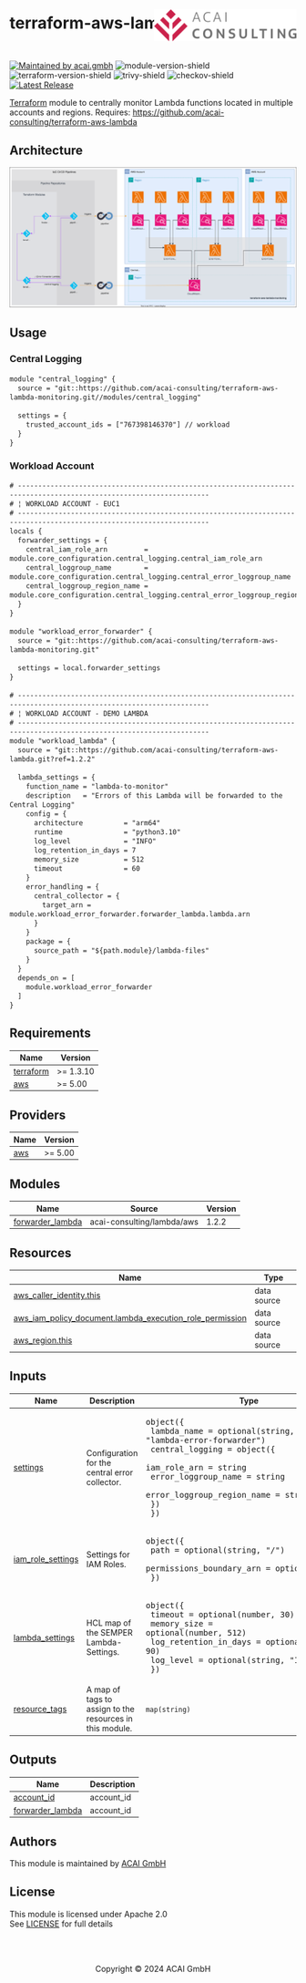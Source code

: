 # terraform-aws-lambda-monitoring

<!-- LOGO -->
<div style="text-align: right; margin-top: -60px;">
<a href="https://acai.gmbh">
  <img src="https://github.com/acai-consulting/acai.public/raw/main/logo/logo_github_readme.png" alt="acai logo" title="ACAI"  width="250" /></a>
</div>
</br>

<!-- SHIELDS -->
[![Maintained by acai.gmbh][acai-shield]][acai-url]
![module-version-shield]
![terraform-version-shield]
![trivy-shield]
![checkov-shield]
[![Latest Release][release-shield]][release-url]

<!-- DESCRIPTION -->
[Terraform][terraform-url] module to centrally monitor Lambda functions located in multiple accounts and regions.
Requires: https://github.com/acai-consulting/terraform-aws-lambda

<!-- ARCHITECTURE -->
## Architecture
![architecture](https://raw.githubusercontent.com/acai-consulting/terraform-aws-lambda-monitoring/main/docs/terraform-aws-lambda-monitoring.svg)

<!-- USAGE -->
## Usage

### Central Logging
```hcl
module "central_logging" {
  source = "git::https://github.com/acai-consulting/terraform-aws-lambda-monitoring.git//modules/central_logging"

  settings = {
    trusted_account_ids = ["767398146370"] // workload
  }
}
```

### Workload Account
```hcl
# ---------------------------------------------------------------------------------------------------------------------
# ¦ WORKLOAD ACCOUNT - EUC1
# ---------------------------------------------------------------------------------------------------------------------
locals {
  forwarder_settings = {
    central_iam_role_arn         = module.core_configuration.central_logging.central_iam_role_arn
    central_loggroup_name        = module.core_configuration.central_logging.central_error_loggroup_name
    central_loggroup_region_name = module.core_configuration.central_logging.central_error_loggroup_region_name
  }
}

module "workload_error_forwarder" {
  source = "git::https://github.com/acai-consulting/terraform-aws-lambda-monitoring.git"

  settings = local.forwarder_settings
}

# ---------------------------------------------------------------------------------------------------------------------
# ¦ WORKLOAD ACCOUNT - DEMO LAMBDA
# ---------------------------------------------------------------------------------------------------------------------
module "workload_lambda" {
  source = "git::https://github.com/acai-consulting/terraform-aws-lambda.git?ref=1.2.2"

  lambda_settings = {
    function_name = "lambda-to-monitor"
    description   = "Errors of this Lambda will be forwarded to the Central Logging"
    config = {
      architecture          = "arm64"
      runtime               = "python3.10"
      log_level             = "INFO"
      log_retention_in_days = 7
      memory_size           = 512
      timeout               = 60
    }
    error_handling = {
      central_collector = {
        target_arn = module.workload_error_forwarder.forwarder_lambda.lambda.arn
      }
    }
    package = {
      source_path = "${path.module}/lambda-files"
    }
  }
  depends_on = [
    module.workload_error_forwarder
  ]
}
```

<!-- BEGIN_TF_DOCS -->
## Requirements

| Name | Version |
|------|---------|
| <a name="requirement_terraform"></a> [terraform](#requirement\_terraform) | >= 1.3.10 |
| <a name="requirement_aws"></a> [aws](#requirement\_aws) | >= 5.00 |

## Providers

| Name | Version |
|------|---------|
| <a name="provider_aws"></a> [aws](#provider\_aws) | >= 5.00 |

## Modules

| Name | Source | Version |
|------|--------|---------|
| <a name="module_forwarder_lambda"></a> [forwarder\_lambda](#module\_forwarder\_lambda) | acai-consulting/lambda/aws | 1.2.2 |

## Resources

| Name | Type |
|------|------|
| [aws_caller_identity.this](https://registry.terraform.io/providers/hashicorp/aws/latest/docs/data-sources/caller_identity) | data source |
| [aws_iam_policy_document.lambda_execution_role_permission](https://registry.terraform.io/providers/hashicorp/aws/latest/docs/data-sources/iam_policy_document) | data source |
| [aws_region.this](https://registry.terraform.io/providers/hashicorp/aws/latest/docs/data-sources/region) | data source |

## Inputs

| Name | Description | Type | Default | Required |
|------|-------------|------|---------|:--------:|
| <a name="input_settings"></a> [settings](#input\_settings) | Configuration for the central error collector. | <pre>object({<br>    lambda_name = optional(string, "lambda-error-forwarder")<br>    central_logging = object({<br>      iam_role_arn               = string<br>      error_loggroup_name        = string<br>      error_loggroup_region_name = string<br>    })<br>  })</pre> | n/a | yes |
| <a name="input_iam_role_settings"></a> [iam\_role\_settings](#input\_iam\_role\_settings) | Settings for IAM Roles. | <pre>object({<br>    path                     = optional(string, "/")<br>    permissions_boundary_arn = optional(string)<br>  })</pre> | <pre>{<br>  "path": "/",<br>  "permissions_boundary_arn": null<br>}</pre> | no |
| <a name="input_lambda_settings"></a> [lambda\_settings](#input\_lambda\_settings) | HCL map of the SEMPER Lambda-Settings. | <pre>object({<br>    timeout               = optional(number, 30)<br>    memory_size           = optional(number, 512)<br>    log_retention_in_days = optional(number, 90)<br>    log_level             = optional(string, "INFO")<br>  })</pre> | <pre>{<br>  "log_level": "INFO",<br>  "log_retention_in_days": 90,<br>  "memory_size": 512,<br>  "timeout": 60<br>}</pre> | no |
| <a name="input_resource_tags"></a> [resource\_tags](#input\_resource\_tags) | A map of tags to assign to the resources in this module. | `map(string)` | `{}` | no |

## Outputs

| Name | Description |
|------|-------------|
| <a name="output_account_id"></a> [account\_id](#output\_account\_id) | account\_id |
| <a name="output_forwarder_lambda"></a> [forwarder\_lambda](#output\_forwarder\_lambda) | account\_id |
<!-- END_TF_DOCS -->

<!-- AUTHORS -->
## Authors

This module is maintained by [ACAI GmbH][acai-url]

<!-- LICENSE -->
## License

This module is licensed under Apache 2.0
<br />
See [LICENSE][license-url] for full details

<!-- COPYRIGHT -->
<br />
<br />
<p align="center">Copyright &copy; 2024 ACAI GmbH</p>

<!-- MARKDOWN LINKS & IMAGES -->
[acai-url]: https://acai.gmbh
[acai-shield]: https://img.shields.io/badge/maintained_by-acai.gmbh-CB224B?style=flat
[module-version-shield]: https://img.shields.io/badge/module_version-1.0.1-CB224B?style=flat
[terraform-version-shield]: https://img.shields.io/badge/tf-%3E%3D1.3.10-blue.svg?style=flat&color=blueviolet
[trivy-shield]: https://img.shields.io/badge/trivy-passed-green
[checkov-shield]: https://img.shields.io/badge/checkov-passed-green
[release-shield]: https://img.shields.io/github/v/release/acai-consulting/terraform-aws-lambda-monitoring?style=flat&color=success
[release-url]: https://github.com/acai-consulting/terraform-aws-lambda-monitoring/releases
[license-url]: ./LICENSE
[terraform-url]: https://www.terraform.io
